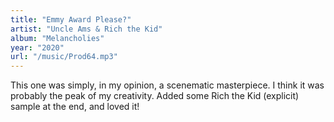 ```yaml
---
title: "Emmy Award Please?"
artist: "Uncle Ams & Rich the Kid"
album: "Melancholies"
year: "2020"
url: "/music/Prod64.mp3"
---
```


This one was simply, in my opinion, a scenematic masterpiece. I think it was probably the peak of my creativity. Added some Rich the Kid (explicit) sample at the end, and loved it!